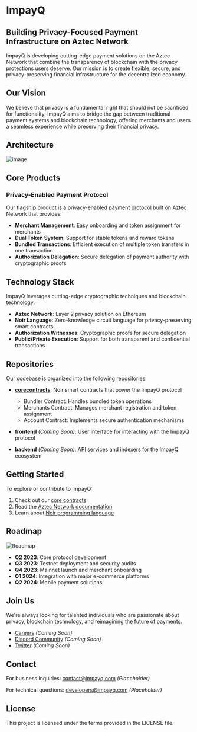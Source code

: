 # ImpayQ


## Building Privacy-Focused Payment Infrastructure on Aztec Network

ImpayQ is developing cutting-edge payment solutions on the Aztec Network that combine the transparency of blockchain with the privacy protections users deserve. Our mission is to create flexible, secure, and privacy-preserving financial infrastructure for the decentralized economy.

## Our Vision

We believe that privacy is a fundamental right that should not be sacrificed for functionality. ImpayQ aims to bridge the gap between traditional payment systems and blockchain technology, offering merchants and users a seamless experience while preserving their financial privacy.

## Architecture

![image](https://github.com/user-attachments/assets/61a5c9bf-f394-46b2-80bf-7dd3f8bfc17e)

## Core Products

### Privacy-Enabled Payment Protocol

Our flagship product is a privacy-enabled payment protocol built on Aztec Network that provides:

- **Merchant Management**: Easy onboarding and token assignment for merchants
- **Dual Token System**: Support for stable tokens and reward tokens
- **Bundled Transactions**: Efficient execution of multiple token transfers in one transaction
- **Authorization Delegation**: Secure delegation of payment authority with cryptographic proofs


## Technology Stack

ImpayQ leverages cutting-edge cryptographic techniques and blockchain technology:

- **Aztec Network**: Layer 2 privacy solution on Ethereum
- **Noir Language**: Zero-knowledge circuit language for privacy-preserving smart contracts
- **Authorization Witnesses**: Cryptographic proofs for secure delegation
- **Public/Private Execution**: Support for both transparent and confidential transactions

## Repositories

Our codebase is organized into the following repositories:

- [**corecontracts**](./Aztec/Impayq/corecontracts): Noir smart contracts that power the ImpayQ protocol
  - Bundler Contract: Handles bundled token operations
  - Merchants Contract: Manages merchant registration and token assignment
  - Account Contract: Implements secure authentication mechanisms
  
- **frontend** *(Coming Soon)*: User interface for interacting with the ImpayQ protocol
  
- **backend** *(Coming Soon)*: API services and indexers for the ImpayQ ecosystem

## Getting Started

To explore or contribute to ImpayQ:

1. Check out our [core contracts](./Aztec/Impayq/corecontracts)
2. Read the [Aztec Network documentation](https://docs.aztec.network/)
3. Learn about [Noir programming language](https://noir-lang.org/)

## Roadmap

![Roadmap](https://via.placeholder.com/800x300?text=ImpayQ+Roadmap)

- **Q2 2023**: Core protocol development
- **Q3 2023**: Testnet deployment and security audits
- **Q4 2023**: Mainnet launch and merchant onboarding
- **Q1 2024**: Integration with major e-commerce platforms
- **Q2 2024**: Mobile payment solutions

## Join Us

We're always looking for talented individuals who are passionate about privacy, blockchain technology, and reimagining the future of payments.

- [Careers](https://example.com/careers) *(Coming Soon)*
- [Discord Community](https://example.com/discord) *(Coming Soon)*
- [Twitter](https://twitter.com/impayq) *(Coming Soon)*

## Contact

For business inquiries: contact@impayq.com *(Placeholder)*

For technical questions: developers@impayq.com *(Placeholder)*

## License

This project is licensed under the terms provided in the LICENSE file.
